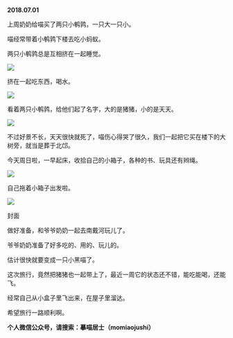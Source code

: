 
          
            
**2018.07.01**

上周奶奶给喵买了两只小鹌鹑，一只大一只小。

喵经常带着小鹌鹑下楼去吃小蚂蚁。

两只小鹌鹑总是互相挤在一起睡觉。




![](//upload-images.jianshu.io/upload_images/51001-5b08f89f1d3f7233.jpg)




挤在一起吃东西，喝水。




![](//upload-images.jianshu.io/upload_images/51001-cd517e1239303bbb.jpg)




看着两只小鹌鹑，给他们起了名字，大的是猪猪，小的是天天。




![](//upload-images.jianshu.io/upload_images/51001-d3c8649984b8501a.jpg)




不过好景不长，天天很快就死了，喵伤心得哭了很久，我们一起把它买在楼下的大树旁，就当是葬于北邙。

今天周日啦，一早起床，收拾自己的小箱子，各种的书、玩具还有辫绳。




![](//upload-images.jianshu.io/upload_images/51001-0ae81709ae7d5c35.JPG)




自己拖着小箱子出发啦。




![](//upload-images.jianshu.io/upload_images/51001-0dc2e7ab97a98351.JPG)

封面


做好准备，和爷爷奶奶一起去南戴河玩儿了。

爷爷奶奶准备了好多吃的、用的、玩儿的。

估计很快就要变成一只小黑喵了。

这次旅行，竟然把猪猪也一起带上了，最近一周它的状态还不错，能吃能喝，还能飞。

经常自己从小盒子里飞出来，在屋子里溜达。

希望旅行一路顺利啊。


**个人微信公众号，请搜索：摹喵居士（momiaojushi）**

          
        